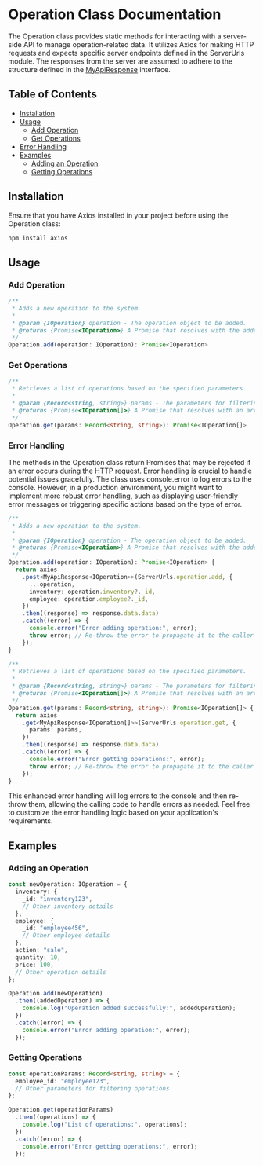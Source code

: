# Operation Class Documentation
The Operation class provides static methods for interacting with a server-side API to manage operation-related data. It utilizes Axios for making HTTP requests and expects specific server endpoints defined in the ServerUrls module. The responses from the server are assumed to adhere to the structure defined in the [MyApiResponse](./unified-response.md) interface.

## Table of Contents
 - [Installation](#installation)
 - [Usage](#usage)
    - [Add Operation](#add-operation)
    - [Get Operations](#get-operations)
 - [Error Handling](#error-handling)
 - [Examples](#examples)
    - [Adding an Operation](#adding-an-operation)
    - [Getting Operations](#getting-operations)
## Installation
Ensure that you have Axios installed in your project before using the Operation class:

```bash
npm install axios
```
## Usage
### Add Operation
```typescript
/**
 * Adds a new operation to the system.
 *
 * @param {IOperation} operation - The operation object to be added.
 * @returns {Promise<IOperation>} A Promise that resolves with the added operation's data.
 */
Operation.add(operation: IOperation): Promise<IOperation>
```
### Get Operations
```typescript
/**
 * Retrieves a list of operations based on the specified parameters.
 *
 * @param {Record<string, string>} params - The parameters for filtering operations.
 * @returns {Promise<IOperation[]>} A Promise that resolves with an array of operations based on the specified parameters.
 */
Operation.get(params: Record<string, string>): Promise<IOperation[]>
```
### Error Handling
The methods in the Operation class return Promises that may be rejected if an error occurs during the HTTP request. Error handling is crucial to handle potential issues gracefully. The class uses console.error to log errors to the console. However, in a production environment, you might want to implement more robust error handling, such as displaying user-friendly error messages or triggering specific actions based on the type of error.

```typescript
/**
 * Adds a new operation to the system.
 *
 * @param {IOperation} operation - The operation object to be added.
 * @returns {Promise<IOperation>} A Promise that resolves with the added operation's data.
 */
Operation.add(operation: IOperation): Promise<IOperation> {
  return axios
    .post<MyApiResponse<IOperation>>(ServerUrls.operation.add, {
      ...operation,
      inventory: operation.inventory?._id,
      employee: operation.employee?._id,
    })
    .then((response) => response.data.data)
    .catch((error) => {
      console.error("Error adding operation:", error);
      throw error; // Re-throw the error to propagate it to the caller
    });
}

/**
 * Retrieves a list of operations based on the specified parameters.
 *
 * @param {Record<string, string>} params - The parameters for filtering operations.
 * @returns {Promise<IOperation[]>} A Promise that resolves with an array of operations based on the specified parameters.
 */
Operation.get(params: Record<string, string>): Promise<IOperation[]> {
  return axios
    .get<MyApiResponse<IOperation[]>>(ServerUrls.operation.get, {
      params: params,
    })
    .then((response) => response.data.data)
    .catch((error) => {
      console.error("Error getting operations:", error);
      throw error; // Re-throw the error to propagate it to the caller
    });
}
```
This enhanced error handling will log errors to the console and then re-throw them, allowing the calling code to handle errors as needed. Feel free to customize the error handling logic based on your application's requirements.

## Examples
### Adding an Operation
```typescript
const newOperation: IOperation = {
  inventory: {
    _id: "inventory123",
    // Other inventory details
  },
  employee: {
    _id: "employee456",
    // Other employee details
  },
  action: "sale",
  quantity: 10,
  price: 100,
  // Other operation details
};

Operation.add(newOperation)
  .then((addedOperation) => {
    console.log("Operation added successfully:", addedOperation);
  })
  .catch((error) => {
    console.error("Error adding operation:", error);
  });
```
### Getting Operations
```typescript
const operationParams: Record<string, string> = {
  employee_id: "employee123",
  // Other parameters for filtering operations
};

Operation.get(operationParams)
  .then((operations) => {
    console.log("List of operations:", operations);
  })
  .catch((error) => {
    console.error("Error getting operations:", error);
  });
```



